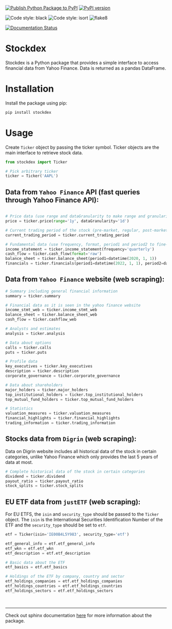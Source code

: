 [![Publish Python Package to PyPI](https://github.com/ahnazary/stockdex/actions/workflows/publish-package.yaml/badge.svg)](https://github.com/ahnazary/stockdex/actions/workflows/publish-package.yaml)
[![PyPI version](https://badge.fury.io/py/stockdex.svg)](https://badge.fury.io/py/stockdex)

![Code style: black](https://img.shields.io/badge/code%20style-black-000000.svg)
![Code style: isort](https://img.shields.io/badge/%20imports-isort-%231674b1?style=flat&labelColor=ef8336)
![flake8](https://img.shields.io/badge/flake8-checked-blue)

[![Documentation Status](https://readthedocs.org/projects/stockdex/badge/?version=latest)](https://ahnazary.github.io/stockdex/)

# Stockdex

Stockdex is a Python package that provides a simple interface to access financial data from Yahoo Finance. Data is returned as a pandas DataFrame.

# Installation 

Install the package using pip:

```bash
pip install stockdex
``` 

# Usage

Create `Ticker` object by passing the ticker symbol. Ticker objects are the main interface to retrieve stock data.

```python
from stockdex import Ticker

# Pick arbitrary ticker
ticker = Ticker('AAPL')
```

## Data from `Yahoo Finance` API (fast queries through Yahoo Finance API):
```python

# Price data (use range and dataGranularity to make range and granularity more specific)
price = ticker.price(range='1y', dataGranularity='1d')

# Current trading period of the stock (pre-market, regular, post-market trading periods)
current_trading_period = ticker.current_trading_period

# Fundamental data (use frequency, format, period1 and period2 to fine-tune the returned data)
income_statement = ticker.income_statement(frequency='quarterly')
cash_flow = ticker.cash_flow(format='raw')
balance_sheet = ticker.balance_sheet(period1=datetime(2020, 1, 1))
financials = ticker.financials(period1=datetime(2022, 1, 1), period2=datetime.today())
```


## Data from `Yahoo Finance` website (web scraping):
```python
# Summary including general financial information
summary = ticker.summary

# Financial data as it is seen in the yahoo finance website
income_stmt_web = ticker.income_stmt_web
balance_sheet = ticker.balance_sheet_web
cash_flow = ticker.cashflow_web

# Analysts and estimates
analysis = ticker.analysis

# Data about options
calls = ticker.calls
puts = ticker.puts

# Profile data 
key_executives = ticker.key_executives
description = ticker.description
corporate_governance = ticker.corporate_governance

# Data about shareholders
major_holders = ticker.major_holders
top_institutional_holders = ticker.top_institutional_holders
top_mutual_fund_holders = ticker.top_mutual_fund_holders

# Statistics
valuation_measures = ticker.valuation_measures
financial_highlights = ticker.financial_highlights
trading_information = ticker.trading_information
```

<!-- ## NASDAQ data from `NASDAQ` website (web scraping):

Data on NASDAQ website gets updated more frequently than Yahoo Finance data. Below are some of the data that can be retrieved from the NASDAQ website.

```python
# Data about quarterly and yearly earnings, updated on the same day as the earnings release (yahoo finance data is updated after a few days)

quarterly_earnings_surprise = ticker.quarterly_earnings_surprise
yearly_earnings_forecast = ticker.yearly_earnings_forecast
quarterly_earnings_forecast = ticker.quarterly_earnings_forecast

price_to_earnings_ratio = ticker.price_to_earnings_ratio
forecast_price_to_earnings__growth_rates = ticker.forecast_peg_rate
``` -->

## Stocks data from `Digrin` (web scraping):

Data on Digrin website includes all historical data of the stock in certain categories, unlike Yahoo Finance which only provides the last 5 years of data at most.

```python
# Complete historical data of the stock in certain categories
dividend = ticker.dividend
payout_ratio = ticker.payout_ratio
stock_splits = ticker.stock_splits
```

## EU ETF data from `justETF` (web scraping):

For EU ETFS, the `isin` and `security_type` should be passed to the `Ticker` object. The `isin` is the International Securities Identification Number of the ETF and the `security_type` should be set to `etf`.

```python
etf = Ticker(isin='IE00B4L5Y983', security_type='etf')

etf_general_info = etf.etf_general_info
etf_wkn = etf.etf_wkn
etf_description = etf.etf_description

# Basic data about the ETF
etf_basics = etf.etf_basics

# Holdings of the ETF by company, country and sector
etf_holdings_companies = etf.etf_holdings_companies
etf_holdings_countries = etf.etf_holdings_countries
etf_holdings_sectors = etf.etf_holdings_sectors
```

<br />

---

Check out sphinx documentation [here](https://ahnazary.github.io/stockdex/) for more information about the package.